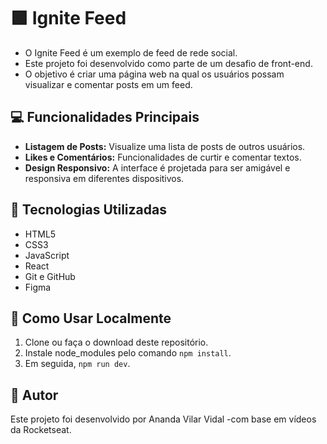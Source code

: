 # 🟩 Ignite Feed

- O Ignite Feed é um exemplo de feed de rede social.
- Este projeto foi desenvolvido como parte de um desafio de front-end.
- O objetivo é criar uma página web na qual os usuários possam visualizar e comentar posts em um feed.

## 💻 Funcionalidades Principais

- **Listagem de Posts:** Visualize uma lista de posts de outros usuários.
- **Likes e Comentários:** Funcionalidades de curtir e comentar textos.
- **Design Responsivo:** A interface é projetada para ser amigável e responsiva em diferentes dispositivos.

## 🚀 Tecnologias Utilizadas

- HTML5
- CSS3
- JavaScript
- React
- Git e GitHub
- Figma

## 🔎 Como Usar Localmente

1. Clone ou faça o download deste repositório.
2. Instale node_modules pelo comando `npm install`.
3. Em seguida, `npm run dev`.


## 📝 Autor

Este projeto foi desenvolvido por Ananda Vilar Vidal -com base em vídeos da Rocketseat.
